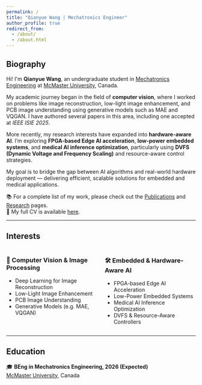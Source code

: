 ```yaml
---
permalink: /
title: "Qianyue Wang | Mechatronics Engineer"
author_profile: true
redirect_from: 
  - /about/
  - /about.html
---
```


## Biography

Hi! I'm **Qianyue Wang**, an undergraduate student in [Mechatronics Engineering](https://www.eng.mcmaster.ca/mechatronics/) at [McMaster University](https://www.mcmaster.ca/), Canada.  

My academic journey began in the field of **computer vision**, where I worked on problems like image reconstruction, low-light image enhancement, and PCB image understanding using generative models such as MAE and VQGAN. I have authored several papers in this area, including one accepted at *IEEE ISIE 2025*.  

More recently, my research interests have expanded into **hardware-aware AI**. I’m exploring **FPGA-based Edge AI acceleration**, **low-power embedded systems**, and **medical AI inference optimization**, particularly using **DVFS (Dynamic Voltage and Frequency Scaling)** and resource-aware control strategies.  

My goal is to bridge the gap between AI algorithms and real-world hardware deployment — delivering efficient, scalable solutions for embedded and medical applications.  

📚 For a complete list of my work, please check out the [Publications](https://wangq180.github.io/Qianyue-Wang.github.io/publications/) and [Research](https://wangq180.github.io/Qianyue-Wang.github.io/portfolio/) pages.  
📄 My full CV is available [here](/cv/).

---

## Interests

<div style="display: flex; justify-content: space-between; flex-wrap: wrap;">

<div style="flex: 0 0 48%;">

### 🌄 Computer Vision & Image Processing

- Deep Learning for Image Reconstruction  
- Low-Light Image Enhancement  
- PCB Image Understanding  
- Generative Models (e.g. MAE, VQGAN)

</div>

<div style="flex: 0 0 48%;">

### 🛠️ Embedded & Hardware-Aware AI

- FPGA-based Edge AI Acceleration  
- Low-Power Embedded Systems  
- Medical AI Inference Optimization  
- DVFS & Resource-Aware Controllers

</div>

</div>

---

## Education

🎓 **BEng in Mechatronics Engineering, 2026 (Expected)**  
[McMaster University](https://www.mcmaster.ca/), Canada
